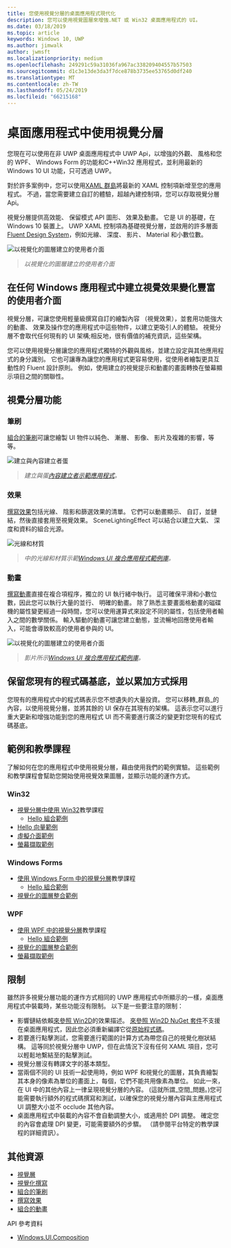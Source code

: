 ```yaml
---
title: 您使用視覺分層的桌面應用程式現代化
description: 您可以使用視覺圖層來增強.NET 或 Win32 桌面應用程式的 UI。
ms.date: 03/18/2019
ms.topic: article
keywords: Windows 10, UWP
ms.author: jimwalk
author: jwmsft
ms.localizationpriority: medium
ms.openlocfilehash: 249291c59a31036fa967ac338209404557b57503
ms.sourcegitcommit: d1c3e13de3da3f7dce878b3735ee53765d0df240
ms.translationtype: MT
ms.contentlocale: zh-TW
ms.lasthandoff: 05/24/2019
ms.locfileid: "66215168"
---
```

# <a name="using-the-visual-layer-in-desktop-apps"></a>桌面應用程式中使用視覺分層

您現在可以使用在非 UWP 桌面應用程式中 UWP Api，以增強的外觀、 風格和您的 WPF、 Windows Form 的功能和C++Win32 應用程式，並利用最新的 Windows 10 UI 功能，只可透過 UWP。

對於許多案例中，您可以使用[XAML 群島](xaml-islands.md)將最新的 XAML 控制項新增至您的應用程式。 不過，當您需要建立自訂的體驗，超越內建控制項，您可以存取視覺分層 Api。

視覺分層提供高效能、 保留模式 API 圖形、 效果及動畫。 它是 UI 的基礎，在 Windows 10 裝置上。 UWP XAML 控制項為基礎視覺分層，並啟用的許多層面[Fluent Design System](/windows/uwp/design/fluent-design-system/index)，例如光線、 深度、 影片、 Material 和小數位數。

![以視覺化的圖層建立的使用者介面](images/visual-layer-interop/pull-to-animate.gif)

> _以視覺化的圖層建立的使用者介面_

## <a name="create-a-visually-engaging-user-interface-in-any-windows-app"></a>在任何 Windows 應用程式中建立視覺效果變化豐富的使用者介面

視覺分層，可讓您使用輕量級撰寫自訂的繪製內容 （視覺效果），並套用功能強大的動畫、 效果及操作您的應用程式中這些物件，以建立更吸引人的體驗。 視覺分層不會取代任何現有的 UI 架構;相反地，很有價值的補充資訊，這些架構。

您可以使用視覺分層讓您的應用程式獨特的外觀與風格，並建立設定與其他應用程式的身分識別。 它也可讓專為讓您的應用程式更容易使用，從使用者繪製更具互動性的 Fluent 設計原則。 例如，使用建立的視覺提示和動畫的畫面轉換在螢幕顯示項目之間的關聯性。

## <a name="visual-layer-features"></a>視覺分層功能

### <a name="brushes"></a>筆刷

[組合的筆刷](/windows/uwp/composition/composition-brushes)可讓您繪製 UI 物件以純色、 漸層、 影像、 影片及複雜的影響，等等。

![建立與內容建立者蛋](images/visual-layer-interop/egg.gif)

> _建立與蛋[內容建立者示範應用程式](https://github.com/Microsoft/WindowsCompositionSamples/tree/master/Demos/MaterialCreator)。_

### <a name="effects"></a>效果

[撰寫效果](/windows/uwp/composition/composition-effects)包括光線、 陰影和篩選效果的清單。 它們可以動畫顯示、 自訂，並鏈結，然後直接套用至視覺效果。 SceneLightingEffect 可以結合以建立大氣、 深度和資料的組合光源。

![光線和材質](images/visual-layer-interop/light-interop.gif)

> _中的光線和材質示範[Windows UI 複合應用程式範例庫](https://github.com/Microsoft/WindowsCompositionSamples/tree/master/SampleGallery)。_

### <a name="animations"></a>動畫

[撰寫動畫](/windows/uwp/composition/composition-animation)直接在複合項程序，獨立的 UI 執行緒中執行。 這可確保平滑和小數位數，因此您可以執行大量的並行、 明確的動畫。 除了熟悉主要畫面格動畫的磁碟機的屬性變更經過一段時間，您可以使用運算式來設定不同的屬性，包括使用者輸入之間的數學關係。 輸入驅動的動畫可讓您建立動態，並流暢地回應使用者輸入，可能會導致較高的使用者參與的 UI。

![以視覺化的圖層建立的使用者介面](images/visual-layer-interop/swipe-scroller.gif)

> _影片所示[Windows UI 複合應用程式範例庫](https://github.com/Microsoft/WindowsCompositionSamples/tree/master/SampleGallery)。_

## <a name="keep-your-existing-codebase-and-adopt-incrementally"></a>保留您現有的程式碼基底，並以累加方式採用

您現有的應用程式中的程式碼表示您不想遺失的大量投資。 您可以移轉_群島_的內容，以使用視覺分層，並將其餘的 UI 保存在其現有的架構。 這表示您可以進行重大更新和增強功能到您的應用程式 UI 而不需要進行廣泛的變更對您現有的程式碼基底。

## <a name="samples-and-tutorials"></a>範例和教學課程

了解如何在您的應用程式中使用視覺分層，藉由使用我們的範例實驗。 這些範例和教學課程會幫助您開始使用視覺效果圖層，並顯示功能的運作方式。

### <a name="win32"></a>Win32

- [視覺分層中使用 Win32](using-the-visual-layer-with-win32.md)教學課程
  - [Hello 組合範例](https://github.com/Microsoft/Windows.UI.Composition-Win32-Samples/tree/master/cpp/HelloComposition)
- [Hello 向量範例](https://github.com/Microsoft/Windows.UI.Composition-Win32-Samples/tree/master/cpp/HelloVectors)
- [虛擬介面範例](https://github.com/Microsoft/Windows.UI.Composition-Win32-Samples/tree/master/cpp/VirtualSurfaces)
- [螢幕擷取範例](https://github.com/Microsoft/Windows.UI.Composition-Win32-Samples/tree/master/cpp/ScreenCaptureforHWND)

### <a name="windows-forms"></a>Windows Forms

- [使用 Windows Form 中的視覺分層](using-the-visual-layer-with-windows-forms.md)教學課程
  - [Hello 組合範例](https://github.com/Microsoft/Windows.UI.Composition-Win32-Samples/tree/master/dotnet/WinForms/HelloComposition)
- [視覺化的圖層整合範例](https://github.com/Microsoft/Windows.UI.Composition-Win32-Samples/tree/master/dotnet/WinForms/VisualLayerIntegration)

### <a name="wpf"></a>WPF

- [使用 WPF 中的視覺分層](using-the-visual-layer-with-wpf.md)教學課程
  - [Hello 組合範例](https://github.com/Microsoft/Windows.UI.Composition-Win32-Samples/tree/master/dotnet/WPF/HelloComposition)
- [視覺化的圖層整合範例](https://github.com/Microsoft/Windows.UI.Composition-Win32-Samples/tree/master/dotnet/WPF/VisualLayerIntegration)
- [螢幕擷取範例](https://github.com/Microsoft/Windows.UI.Composition-Win32-Samples/tree/master/dotnet/WPF/ScreenCapture)

## <a name="limitations"></a>限制

雖然許多視覺分層功能的運作方式相同的 UWP 應用程式中所顯示的一樣，桌面應用程式中裝載時，某些功能沒有限制。 以下是一些要注意的限制：

- 影響鏈結依賴[來參照 Win2D](http://microsoft.github.io/Win2D/html/Introduction.htm)的效果描述。 [來參照 Win2D NuGet 套件](https://www.nuget.org/packages/Win2D.uwp)不支援在桌面應用程式，因此您必須重新編譯它從[原始程式碼](https://github.com/Microsoft/Win2D)。
- 若要進行點擊測試，您需要進行範圍的計算方式為帶您自己的視覺化樹狀結構。 這等同於視覺分層中 UWP，但在此情況下沒有任何 XAML 項目，您可以輕鬆地繫結至的點擊測試。
- 視覺分層沒有轉譯文字的基本類型。
- 當兩個不同的 UI 技術一起使用時，例如 WPF 和視覺化的圖層，其負責繪製其本身的像素為單位的畫面上，每個，它們不能共用像素為單位。 如此一來，在 UI 中的其他內容上一律呈現視覺分層的內容。 (這就所謂_空間_問題。)您可能需要執行額外的程式碼撰寫和測試，以確保您的視覺分層內容與主應用程式 UI 調整大小並不 occlude 其他內容。
- 桌面應用程式中裝載的內容不會自動調整大小，或適用於 DPI 調整。 確定您的內容會處理 DPI 變更，可能需要額外的步驟。 （請參閱平台特定的教學課程的詳細資訊）。

## <a name="additional-resources"></a>其他資源

- [視覺層](/windows/uwp/composition/visual-layer)
- [視覺化撰寫](/windows/uwp/composition/composition-visual-tree)
- [組合的筆刷](/windows/uwp/composition/composition-brushes)
- [撰寫效果](/windows/uwp/composition/composition-effects)
- [組合的動畫](/windows/uwp/composition/composition-animation)

API 參考資料

- [Windows.UI.Composition](/uwp/api/Windows.UI.Composition)